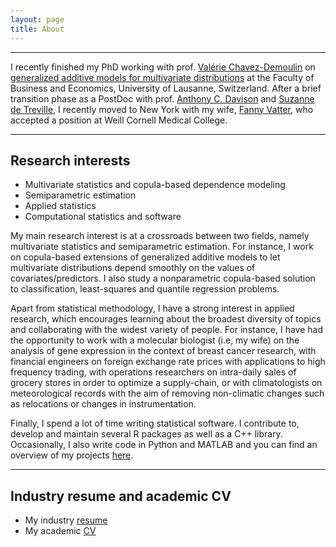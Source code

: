 ```yaml
---
layout: page
title: About
---
```


----------

I recently finished my PhD working with prof. [Valérie Chavez-Demoulin](https://scholar.google.com/citations?user=ckwRJWAAAAAJ&hl=fr) on [generalized additive models for multivariate distributions](https://serval.unil.ch/resource/serval:BIB_E1AD7D2DCF57.P001/REF) at the Faculty of Business and Economics, University of Lausanne, Switzerland. After a brief transition phase as a PostDoc with prof. [Anthony C. Davison](http://stat.epfl.ch/) and [Suzanne de Treville](https://scholar.google.com/citations?user=hubUU3AAAAAJ&hl=en), I recently moved to New York with my wife, [Fanny Vatter](https://www.linkedin.com/in/fanny-vatter-31886480), who accepted a position at Weill Cornell Medical College.

----------

## Research interests

* Multivariate statistics and copula-based dependence modeling
* Semiparametric estimation
* Applied statistics
* Computational statistics and software

My main research interest is at a crossroads between two fields, namely multivariate statistics and semiparametric estimation. For instance, I work on copula-based extensions of generalized additive models to let multivariate distributions depend smoothly on the values of covariates/predictors. I also study a nonparametric copula-based solution to classification, least-squares and quantile regression problems. 

Apart from statistical methodology, I have a strong interest in applied research, which encourages learning about the broadest diversity of topics and collaborating with the widest variety of people. For instance, I have had the opportunity to work with a molecular biologist (i.e, my wife) on the analysis of gene expression in the context of breast cancer research, with financial engineers on foreign exchange rate prices with applications to high frequency trading, with operations researchers on intra-daily sales of grocery stores in order to optimize a supply-chain, or with climatologists on meteorological records with the aim of removing non-climatic changes such as relocations or changes in instrumentation.  

Finally, I spend a lot of time writing statistical software. I contribute to, develop and maintain several R packages as well as a C++ library. Occasionally, I also write code in Python and MATLAB and you can find an overview of my projects [here](https://tvatter.github.io/software/).

----------

## Industry resume and academic CV

* My industry [resume](/img/resume_vatter_january2017.pdf)
* My academic [CV](/img/cv_vatter_january2017.pdf)
